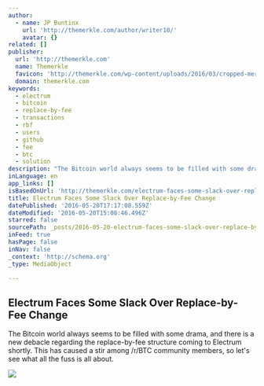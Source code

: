 ```yaml
---
author:
  - name: JP Buntinx
    url: 'http://themerkle.com/author/writer10/'
    avatar: {}
related: []
publisher:
  url: 'http://themerkle.com'
  name: Themerkle
  favicon: 'http://themerkle.com/wp-content/uploads/2016/03/cropped-merkle-white-1-192x192.png'
  domain: themerkle.com
keywords:
  - electrum
  - bitcoin
  - replace-by-fee
  - transactions
  - rbf
  - users
  - github
  - fee
  - btc
  - solution
description: "The Bitcoin world always seems to be filled with some drama, and there is a new debacle regarding the replace-by-fee structure coming to Electrum shortly. This has caused a stir among /r/BTC community members, so let's see what all the fuss is all about."
inLanguage: en
app_links: []
isBasedOnUrl: 'http://themerkle.com/electrum-faces-some-slack-over-replace-by-fee-change/'
title: Electrum Faces Some Slack Over Replace-by-Fee Change
datePublished: '2016-05-20T17:17:08.559Z'
dateModified: '2016-05-20T15:08:46.496Z'
starred: false
sourcePath: _posts/2016-05-20-electrum-faces-some-slack-over-replace-by-fee-change.md
inFeed: true
hasPage: false
inNav: false
_context: 'http://schema.org'
_type: MediaObject

---
```

<article style=""><h1>Electrum Faces Some Slack Over Replace-by-Fee Change</h1><p>The Bitcoin world always seems to be filled with some drama, and there is a new debacle regarding the replace-by-fee structure coming to Electrum shortly. This has caused a stir among /r/BTC community members, so let's see what all the fuss is all about.</p><img src="http://themerkle.com/wp-content/uploads/2016/05/shutterstock_153042473.jpg" /></article>